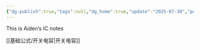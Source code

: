 ```yaml
---
{"dg-publish":true,"tags":null,"dg_home":true,"update":"2025-07-30","permalink":"//home-page/","dgPassFrontmatter":true}
---
```


This is Aiden‘s IC notes

[[基础公式/开关电容\|开关电容]]
